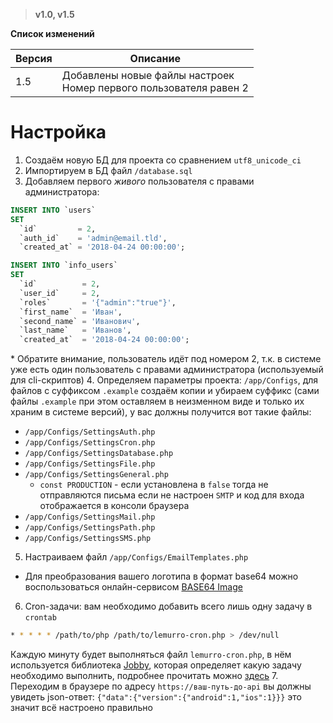 > **v1.0, v1.5**

**Список изменений**

Версия | Описание
--- | ---
1.5 | Добавлены новые файлы настроек<br>Номер первого пользователя равен 2

# Настройка
1. Создаём новую БД для проекта со сравнением `utf8_unicode_ci`
2. Импортируем в БД файл `/database.sql`
3. Добавляем первого *живого* пользователя с правами администратора:
  ```sql
  INSERT INTO `users`
  SET
    `id`         = 2,
    `auth_id`    = 'admin@email.tld',
    `created_at` = '2018-04-24 00:00:00';
  
  INSERT INTO `info_users`
  SET
    `id`          = 2,
    `user_id`     = 2,
    `roles`       = '{"admin":"true"}',
    `first_name`  = 'Иван',
    `second_name` = 'Иванович',
    `last_name`   = 'Иванов',
    `created_at`  = '2018-04-24 00:00:00';
  ```
  \* Обратите внимание, пользователь идёт под номером 2, т.к. в системе уже есть один пользователь с правами администратора (используемый для cli-скриптов)
4. Определяем параметры проекта: `/app/Configs`, для файлов с суффиксом `.example` создаём копии и убираем суффикс (сами файлы `.example` при этом оставляем в неизменном виде и только их храним в системе версий), у вас должны получится вот такие файлы:
  - `/app/Configs/SettingsAuth.php`
  - `/app/Configs/SettingsCron.php`
  - `/app/Configs/SettingsDatabase.php`
  - `/app/Configs/SettingsFile.php`
  - `/app/Configs/SettingsGeneral.php`
    - `const PRODUCTION` - если установлена в `false` тогда не отправляются письма если не настроен `SMTP` и код для входа отображается в консоли браузера
  - `/app/Configs/SettingsMail.php`
  - `/app/Configs/SettingsPath.php`
  - `/app/Configs/SettingsSMS.php` 
5. Настраиваем файл `/app/Configs/EmailTemplates.php`
  - Для преобразования вашего логотипа в формат base64 можно воспользоваться онлайн-сервисом [BASE64 Image](https://www.base64-image.de)
6. Cron-задачи: вам необходимо добавить всего лишь одну задачу в `crontab`
  ```bash
  * * * * * /path/to/php /path/to/lemurro-cron.php > /dev/null
  ```
  Каждую минуту будет выполняться файл `lemurro-cron.php`, в нём используется библиотека [Jobby](https://github.com/jobbyphp/jobby), которая определяет какую задачу необходимо выполнить, подробнее прочитать можно [здесь](../40_Использование/60_Cron-задачи.md)
7. Переходим в браузере по адресу `https://ваш-путь-до-api` вы должны увидеть json-ответ: `{"data":{"version":{"android":1,"ios":1}}}` это значит всё настроено правильно
